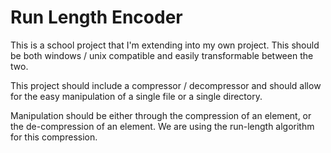 Run Length Encoder
=

This is a school project that I'm extending into my own project. This should be both windows / unix compatible and easily transformable between the two.

This project should include a compressor / decompressor and should allow for the easy manipulation of a single file or a single directory.

Manipulation should be either through the compression of an element, or the de-compression of an element. We are using the run-length algorithm for this compression.
